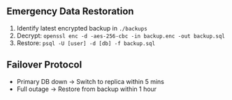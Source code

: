 ## Emergency Data Restoration
1. Identify latest encrypted backup in `./backups`
2. Decrypt: `openssl enc -d -aes-256-cbc -in backup.enc -out backup.sql`
3. Restore: `psql -U [user] -d [db] -f backup.sql`

## Failover Protocol
- Primary DB down → Switch to replica within 5 mins
- Full outage → Restore from backup within 1 hour